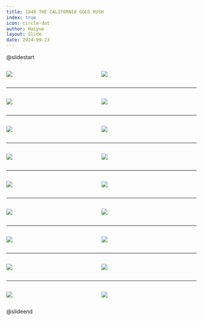```yaml
---
title: 1849 THE CALIFORNIA GOLD RUSH
index: true
icon: circle-dot
author: Haiyue
layout: Slide
date: 2024-09-23
---
```

 
@slidestart

<div style="display:flex">
<div style="flex:1">

![](https://raw.githubusercontent.com/yclord/reading/refs/heads/master/english/Level-R/1849%20THE%20CALIFORNIA%20GOLD%20RUSH/001.webp)
</div>
<div style="flex:1">

![](https://raw.githubusercontent.com/yclord/reading/refs/heads/master/english/Level-R/1849%20THE%20CALIFORNIA%20GOLD%20RUSH/002.webp)
</div>
</div>

---

<div style="display:flex">
<div style="flex:1">

![](https://raw.githubusercontent.com/yclord/reading/refs/heads/master/english/Level-R/1849%20THE%20CALIFORNIA%20GOLD%20RUSH/003.webp)
</div>
<div style="flex:1">

![](https://raw.githubusercontent.com/yclord/reading/refs/heads/master/english/Level-R/1849%20THE%20CALIFORNIA%20GOLD%20RUSH/004.webp)
</div>
</div>

---

<div style="display:flex">
<div style="flex:1">

![](https://raw.githubusercontent.com/yclord/reading/refs/heads/master/english/Level-R/1849%20THE%20CALIFORNIA%20GOLD%20RUSH/005.webp)
</div>
<div style="flex:1">

![](https://raw.githubusercontent.com/yclord/reading/refs/heads/master/english/Level-R/1849%20THE%20CALIFORNIA%20GOLD%20RUSH/006.webp)
</div>
</div>

---

<div style="display:flex">
<div style="flex:1">

![](https://raw.githubusercontent.com/yclord/reading/refs/heads/master/english/Level-R/1849%20THE%20CALIFORNIA%20GOLD%20RUSH/007.webp)
</div>
<div style="flex:1">

![](https://raw.githubusercontent.com/yclord/reading/refs/heads/master/english/Level-R/1849%20THE%20CALIFORNIA%20GOLD%20RUSH/008.webp)
</div>
</div>

---

<div style="display:flex">
<div style="flex:1">

![](https://raw.githubusercontent.com/yclord/reading/refs/heads/master/english/Level-R/1849%20THE%20CALIFORNIA%20GOLD%20RUSH/009.webp)
</div>
<div style="flex:1">

![](https://raw.githubusercontent.com/yclord/reading/refs/heads/master/english/Level-R/1849%20THE%20CALIFORNIA%20GOLD%20RUSH/010.webp)
</div>
</div>

---

<div style="display:flex">
<div style="flex:1">

![](https://raw.githubusercontent.com/yclord/reading/refs/heads/master/english/Level-R/1849%20THE%20CALIFORNIA%20GOLD%20RUSH/011.webp)
</div>
<div style="flex:1">

![](https://raw.githubusercontent.com/yclord/reading/refs/heads/master/english/Level-R/1849%20THE%20CALIFORNIA%20GOLD%20RUSH/012.webp)
</div>
</div>

---

<div style="display:flex">
<div style="flex:1">

![](https://raw.githubusercontent.com/yclord/reading/refs/heads/master/english/Level-R/1849%20THE%20CALIFORNIA%20GOLD%20RUSH/013.webp)
</div>
<div style="flex:1">

![](https://raw.githubusercontent.com/yclord/reading/refs/heads/master/english/Level-R/1849%20THE%20CALIFORNIA%20GOLD%20RUSH/014.webp)
</div>
</div>

---

<div style="display:flex">
<div style="flex:1">

![](https://raw.githubusercontent.com/yclord/reading/refs/heads/master/english/Level-R/1849%20THE%20CALIFORNIA%20GOLD%20RUSH/015.webp)
</div>
<div style="flex:1">

![](https://raw.githubusercontent.com/yclord/reading/refs/heads/master/english/Level-R/1849%20THE%20CALIFORNIA%20GOLD%20RUSH/016.webp)
</div>
</div>

---

<div style="display:flex">
<div style="flex:1">

![](https://raw.githubusercontent.com/yclord/reading/refs/heads/master/english/Level-R/1849%20THE%20CALIFORNIA%20GOLD%20RUSH/017.webp)
</div>
<div style="flex:1">

![](https://raw.githubusercontent.com/yclord/reading/refs/heads/master/english/Level-R/1849%20THE%20CALIFORNIA%20GOLD%20RUSH/018.webp)
</div>
</div>

@slideend